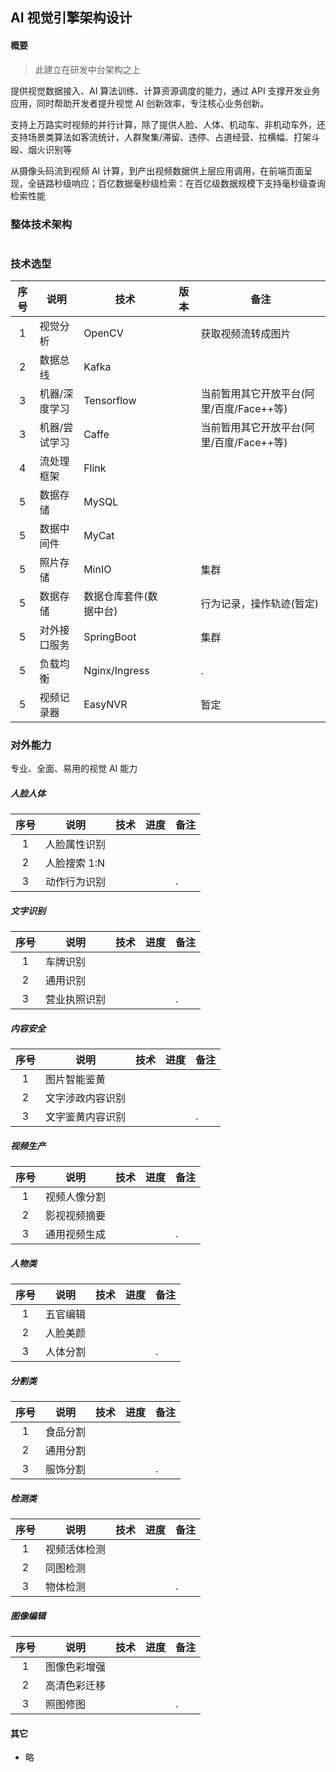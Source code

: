 ## AI 视觉引擎架构设计

#### 概要

> 此建立在研发中台架构之上

提供视觉数据接入、AI 算法训练、计算资源调度的能力，通过 API 支撑开发业务应用，同时帮助开发者提升视觉 AI 创新效率，专注核心业务创新。

支持上万路实时视频的并行计算，除了提供人脸、人体、机动车、非机动车外，还支持场景类算法如客流统计，人群聚集/滞留、违停、占道经营、拉横幅、打架斗殴、烟火识别等

从摄像头码流到视频 AI 计算，到产出视频数据供上层应用调用，在前端页面呈现，全链路秒级响应；百亿数据毫秒级检索：在百亿级数据规模下支持毫秒级查询检索性能

### 整体技术架构

<img :src="$withBase('/iot/02_iot_vision.png')">

### 技术选型

| 序号 | 说明          | 技术                   | 版本 | 备注                                     |
| :--: | ------------- | ---------------------- | ---- | ---------------------------------------- |
|  1   | 视觉分析      | OpenCV                 |      | 获取视频流转成图片                       |
|  2   | 数据总线      | Kafka                  |      |                                          |
|  3   | 机器/深度学习 | Tensorflow             |      | 当前暂用其它开放平台(阿里/百度/Face++等) |
|  3   | 机器/尝试学习 | Caffe                  |      | 当前暂用其它开放平台(阿里/百度/Face++等) |
|  4   | 流处理框架    | Flink                  |      |                                          |
|  5   | 数据存储      | MySQL                  |      |                                          |
|  5   | 数据中间件    | MyCat                  |      |                                          |
|  5   | 照片存储      | MinIO                  |      | 集群                                     |
|  5   | 数据存储      | 数据仓库套件(数据中台) |      | 行为记录，操作轨迹(暂定)                 |
|  5   | 对外接口服务  | SpringBoot             |      | 集群                                     |
|  5   | 负载均衡      | Nginx/Ingress          |      | .                                        |
|  5   | 视频记录器    | EasyNVR                |      | 暂定                                     |

### 对外能力

专业、全面、易用的视觉 AI 能力

##### 人脸人体

| 序号 | 说明         | 技术 | 进度 | 备注 |
| :--: | ------------ | ---- | ---- | ---- |
|  1   | 人脸属性识别 |      |      |      |
|  2   | 人脸搜索 1:N |      |      |      |
|  3   | 动作行为识别 |      |      | .    |

##### 文字识别

| 序号 | 说明         | 技术 | 进度 | 备注 |
| :--: | ------------ | ---- | ---- | ---- |
|  1   | 车牌识别     |      |      |      |
|  2   | 通用识别     |      |      |      |
|  3   | 营业执照识别 |      |      | .    |

##### 内容安全

| 序号 | 说明             | 技术 | 进度 | 备注 |
| :--: | ---------------- | ---- | ---- | ---- |
|  1   | 图片智能鉴黄     |      |      |      |
|  2   | 文字涉政内容识别 |      |      |      |
|  3   | 文字鉴黄内容识别 |      |      | .    |

##### 视频生产

| 序号 | 说明         | 技术 | 进度 | 备注 |
| :--: | ------------ | ---- | ---- | ---- |
|  1   | 视频人像分割 |      |      |      |
|  2   | 影视视频摘要 |      |      |      |
|  3   | 通用视频生成 |      |      | .    |

##### 人物类

| 序号 | 说明     | 技术 | 进度 | 备注 |
| :--: | -------- | ---- | ---- | ---- |
|  1   | 五官编辑 |      |      |      |
|  2   | 人脸美颜 |      |      |      |
|  3   | 人体分割 |      |      | .    |

##### 分割类

| 序号 | 说明     | 技术 | 进度 | 备注 |
| :--: | -------- | ---- | ---- | ---- |
|  1   | 食品分割 |      |      |      |
|  2   | 通用分割 |      |      |      |
|  3   | 服饰分割 |      |      | .    |

##### 检测类

| 序号 | 说明         | 技术 | 进度 | 备注 |
| :--: | ------------ | ---- | ---- | ---- |
|  1   | 视频活体检测 |      |      |      |
|  2   | 同图检测     |      |      |      |
|  3   | 物体检测     |      |      | .    |

##### 图像编辑

| 序号 | 说明         | 技术 | 进度 | 备注 |
| :--: | ------------ | ---- | ---- | ---- |
|  1   | 图像色彩增强 |      |      |      |
|  2   | 高清色彩迁移 |      |      |      |
|  3   | 照图修图     |      |      | .    |

#### 其它

- 略
